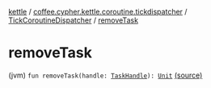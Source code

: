 [kettle](../../index.md) / [coffee.cypher.kettle.coroutine.tickdispatcher](../index.md) / [TickCoroutineDispatcher](index.md) / [removeTask](./remove-task.md)

# removeTask

(jvm) `fun removeTask(handle: `[`TaskHandle`](../-task-handle/index.md)`): `[`Unit`](https://kotlinlang.org/api/latest/jvm/stdlib/kotlin/-unit/index.html) [(source)](https://github.com/Cypher121/kettle/blob/master/src/main/kotlin/coffee/cypher/kettle/coroutine/tickdispatcher/TickCoroutineDispatcher.kt#L77)